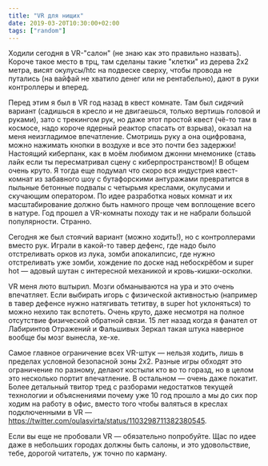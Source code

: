 ```yaml
---
title: "VR для нищих"
date: 2019-03-20T10:30:00+02:00
tags: ["random"]
---
```


Ходили сегодня в VR-"салон" (не знаю как это правильно назвать). Короче такое место в трц, там сделаны такие "клетки" из дерева 2х2 метра, висят окулусы/htc на подвеске сверху, чтобы провода не путались (на вайфай не хватило денег или не рентабельно), дают в руки контроллеры и вперед.

Перед этим я был в VR год назад в квест комнате. Там был сидячий вариант (садишься в кресло и не двигаешься, только вертишь головой и руками), зато с трекингом рук, но даже этот простой квест (чё-то там в космосе, надо короче ядерный реактор спасать от взрыва), оказал на меня неизгладимое впечатление. Смотришь руку а она оцифрована, можно нажимать кнопки в воздухе и все это почти без задержки! Настоящий киберпанк, как в моём любимом джонни мнемонике (ставь лайк если ты пересматривал сцену с киберпространством)! В общем очень круто. Я тогда еще подумал что скоро вся индустрия квест-комнат из забавного шоу с бутафорскими антуражами превратится в пыльные бетонные подвалы с четырьмя креслами, окулусами и скучающим оператором. По идее разработка новых комнат и их масштабирование должно быть намного проще чем воплощение всего в натуре.
Год прошел а VR-комнаты походу так и не набрали большой популярности. Странно.

Сегодня же был стоячий вариант (можно ходить!), но с контроллерами вместо рук. Играли в какой-то тавер дефенс, где надо было отстреливать орков из лука, зомби апокалипсис, где нужно отстреливать уже зомби, хождение по доске над небоскрёбом и super hot — адовый шутан с интересной механикой и кровь-кишки-осколки.

VR меня люто вштырил. Мозги обманываются на ура и это очень впечатляет. Если выбирать игорь с физической активностью (например в тавер дефенсе нужно натягивать тетитву, в super hot уклоняться) то можно нехило так вспотеть. Очень круто, даже несмотря на полное отсутствие физической обратной связи. 15 лет назад когда я фанател от Лабиринтов Отражений и Фальшивых Зеркал такая штука наверное вообще бы мозг вынесла, хе-хе.

Самое главное ограничение всех VR-штук — нельзя ходить, лишь в пределах условной безопасной зоны 2х2. Разные игры обходят это ограничение по разному, делают костыли кто во то горазд, но в целом это несколько портит впечатление. В остальном — очень даже покатит. Более детальный твитор тред с разборами недостатков текущей технологии и объяснениями почему уже 10 год прошло а мы до сих пор ходим на работу в офис, вместо того чтобы валяться в креслах подключенными в VR  — https://twitter.com/oulasvirta/status/1103298711382380545.

Если вы еще не пробовали VR — обязательно попробуйте. Щас по идее даже в небольших городах должны быть салоны, и это удовольствие, тебе, дорогой читатель, уж точно по карману.